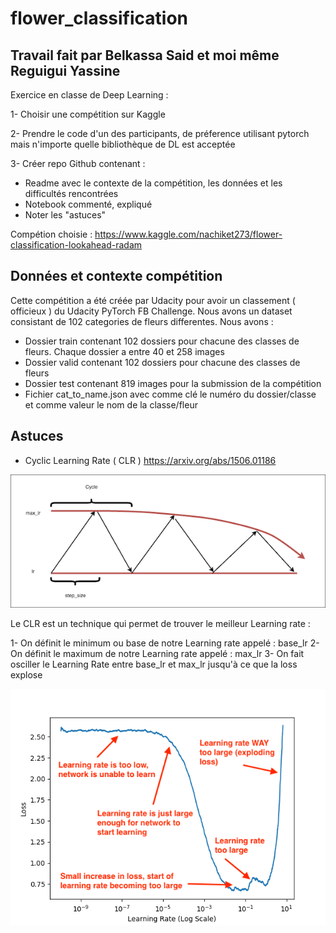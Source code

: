 # flower_classification

## Travail fait par Belkassa Said et moi même Reguigui Yassine

Exercice en classe de Deep Learning :

1- Choisir une compétition sur Kaggle

2- Prendre le code d'un des participants, de préference utilisant pytorch mais n'importe quelle bibliothèque de DL est acceptée

3- Créer repo Github contenant :
  * Readme avec le contexte de la compétition, les données et les difficultés rencontrées
  * Notebook commenté, expliqué
  * Noter les "astuces"
  
  
Compétion choisie : https://www.kaggle.com/nachiket273/flower-classification-lookahead-radam

## Données et contexte compétition

Cette compétition a été créée par Udacity pour avoir un classement ( officieux ) du Udacity PyTorch FB Challenge.
Nous avons un dataset consistant de 102 categories de fleurs differentes.
Nous avons :
- Dossier train contenant 102 dossiers pour chacune des classes de fleurs. Chaque dossier a entre 40 et 258 images
- Dossier valid contenant 102 dossiers pour chacune des classes de fleurs
- Dossier test contenant 819 images pour la submission de la compétition
- Fichier cat_to_name.json avec comme clé le numéro du dossier/classe et comme valeur le nom de la classe/fleur

## Astuces

- Cyclic Learning Rate ( CLR ) 
https://arxiv.org/abs/1506.01186

![Screenshot](clrexp.png)

Le CLR est un technique qui permet de trouver le meilleur Learning rate :

 1- On définit le minimum ou base de notre Learning rate appelé : base_lr
 2- On définit le maximum de notre Learning rate appelé : max_lr
 3- On fait osciller le Learning Rate entre base_lr et max_lr jusqu'à ce que la loss explose
 
 ![Screenshot](learing_rate_finder_lr_plot.png)

